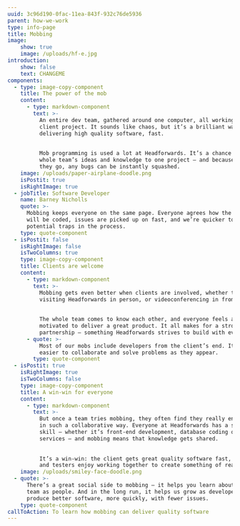 ```yaml
---
uuid: 3c96d190-0fac-11ea-843f-932c76de5936
parent: how-we-work
type: info-page
title: Mobbing
image:
    show: true
    image: /uploads/hf-e.jpg
introduction:
    show: false
    text: CHANGEME
components:
  - type: image-copy-component
    title: The power of the mob
    content:
      - type: markdown-component
        text: >-
          An entire dev team, gathered around one computer, all working on the same
          client project. It sounds like chaos, but it’s a brilliant way of
          delivering high quality software, fast. 
    
    
          Mob programming is used a lot at Headforwards. It’s a chance to apply a
          whole team’s ideas and knowledge to one project – and because they test as
          they go, any bugs can be instantly squashed.
    image: /uploads/paper-airplane-doodle.png
    isPostit: true
    isRightImage: true
  - jobTitle: Software Developer
    name: Barney Nicholls
    quote: >-
      Mobbing keeps everyone on the same page. Everyone agrees how the software
      will be coded, issues are picked up on fast, and we’re quicker to spot
      potential traps in the process.
    type: quote-component
  - isPostit: false
    isRightImage: false
    isTwoColumns: true
    type: image-copy-component
    title: Clients are welcome
    content:
      - type: markdown-component
        text: >-
          Mobbing gets even better when clients are involved, whether they’re
          visiting Headforwards in person, or videoconferencing in from their site. 
    
    
          The whole team comes to know each other, and everyone feels aligned and
          motivated to deliver a great product. It all makes for a strong working
          partnership – something Headforwards strives to build with every client.
      - quote: >-
          Most of our mobs include developers from the client’s end. It’s much
          easier to collaborate and solve problems as they appear.
        type: quote-component
  - isPostit: true
    isRightImage: true
    isTwoColumns: false
    type: image-copy-component
    title: A win-win for everyone
    content:
      - type: markdown-component
        text: >-
          But once a team tries mobbing, they often find they really enjoy working
          in such a collaborative way. Everyone at Headforwards has a specialist
          skill – whether it’s front-end development, database coding or web
          services – and mobbing means that knowledge gets shared.
    
    
          It’s a win-win: the client gets great quality software fast, and the devs
          and testers enjoy working together to create something of real value.
    image: /uploads/smiley-face-doodle.png
  - quote: >-
      There’s a great social side to mobbing – it helps you learn about your
      team as people. And in the long run, it helps us grow as developers to
      produce better software, more quickly, with fewer issues.
    type: quote-component
callToAction: To learn how mobbing can deliver quality software
---
```


